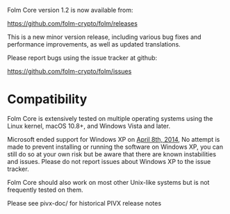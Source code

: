 Folm Core version 1.2 is now available from:

  <https://github.com/folm-crypto/folm/releases>

This is a new minor version release, including various bug fixes and
performance improvements, as well as updated translations.

Please report bugs using the issue tracker at github:

  <https://github.com/folm-crypto/folm/issues>

Compatibility
==============

Folm Core is extensively tested on multiple operating systems using
the Linux kernel, macOS 10.8+, and Windows Vista and later.

Microsoft ended support for Windows XP on [April 8th, 2014](https://www.microsoft.com/en-us/WindowsForBusiness/end-of-xp-support),
No attempt is made to prevent installing or running the software on Windows XP, you
can still do so at your own risk but be aware that there are known instabilities and issues.
Please do not report issues about Windows XP to the issue tracker.

Folm Core should also work on most other Unix-like systems but is not
frequently tested on them.

Please see pivx-doc/ for historical PIVX release notes
